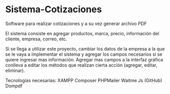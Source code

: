 # Sistema-Cotizaciones
Software para realizar cotizaciones y a su vez generar archivo PDF 


El sistema consiste en agregar productos, marca, precio, información del cliente, empresa, correo, etc.

Si se llega a utilizar este proyecto, cambiar los datos de la empresa a la que se le vaya a implementar el sistema y agregar los campos necesarios si se quiere ingresar mas información.
Agregar mas campos a la interfaz gráfica conlleva a editar los métodos que realizan cierta acción (agregar, editar, eliminar).



Tecnologías necesarias:
XAMPP
Composer
PHPMailer
Waitme Js (GitHub)
Dompdf
